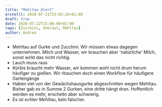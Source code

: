```yaml
---
title: "Mehltau Alert"
erstellt: 2020-07-21T23:02:26+02:00
draft: true
date: 2020-07-22T15:00:00+02:00
tags: [Zucchini, Unkraut, Mehltau]
author: Andrea
---
```


* Mehltau auf Gurke und Zucchini. Wir müssen etwas dagegen unternehmen. Milch und Wasser, wir brauchen aber 'natürliche' Milch, sonst wirkt das nicht richtig.
* Lauch muss raus
* Kürbis braucht mehr Wasser, wir kommen wohl nicht drum herum häufiger zu gießen. Wir rbauchen doch einen Workflow für häufigere Gartengänge
* Haben viel von der Gewächshausgurke abgeschnitten wegen Mehltau. Bisher gab es in Summe 2 Gurken, eine dritte hängt dran. Hoffentlich werden es mehr, erscheitn aber schwierig.
* Es ist *echter Mehltau*, kein falscher.
